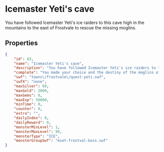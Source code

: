 # Icemaster Yeti's cave

You have followed Icemaster Yeti's ice raiders to this cave high in the mountains to the east of Frostvale to rescue the missing moglins.

## Properties

```json
{
    "id": 83,
    "name": "Icemaster Yeti's cave",
    "description": "You have followed Icemaster Yeti's ice raiders to this cave high in the mountains to the east of Frostvale to rescue the missing moglins.",
    "complete": "You made your choice and the destiny of the moglins of Frostvale has been set into motion.",
    "swf": "towns\/frostvale\/quest-yeti.swf",
    "swfX": "none",
    "maxSilver": 99,
    "maxGold": 2000,
    "maxGems": 0,
    "maxExp": 50000,
    "minTime": 0,
    "counter": 0,
    "extra": "",
    "dailyIndex": 0,
    "dailyReward": 0,
    "monsterMinLevel": 1,
    "monsterMaxLevel": 99,
    "monsterType": "ICE",
    "monsterGroupSwf": "mset-frostval-boss.swf"
}
```

